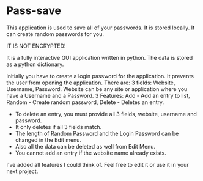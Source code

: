 # Pass-save
This application is used to save all of your passwords. It is stored locally. It can create random passwords for you.

IT IS NOT ENCRYPTED!

It is a fully interactive GUI application written in python. The data is stored as a python dictionary. 

Initially you have to create a login password for the application. It prevents the user from opening the application. 
There are:
3 fields: Website, Username, Password. Website can be any site or application where you have a Username and a Password.
3 Features: Add - Add an entry to list, Random - Create random password, Delete - Deletes an entry.
-  To delete an entry, you must provide all 3 fields, website, username and password.
-  It only deletes if all 3 fields match.
-  The length of Random Password and the Login Password can be changed in the Edit menu.
-  Also all the data can be deleted as well from Edit Menu.
-  You cannot add an entry if the website name already exists.

I've added all features I could think of. Feel free to edit it or use it in your next project.
